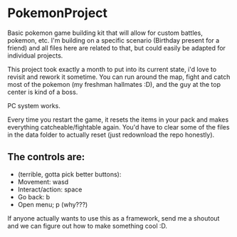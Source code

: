 # PokemonProject
Basic pokemon game building kit that will allow for custom battles, pokemon, etc.  I'm building on a specific scenario (Birthday present for a friend) and all files here are related to that, but could easily be adapted for individual projects.

This project took exactly a month to put into its current state, i'd love to revisit and rework it sometime.
You can run around the map, fight and catch most of the pokemon (my freshman hallmates :D), and the guy at the top center is kind of a boss. 

PC system works.

Every time you restart the game, it resets the items in your pack and makes everything catcheable/fightable again.  You'd have to clear some of the files in the data folder to actually reset (just redownload the repo honestly).

## The controls are:
<ul> 
  <li>(terrible, gotta pick better buttons):
  <li>Movement: wasd
  <li>Interact/action: space
  <li>Go back: b
  <li>Open menu; p (why???)
</ul>

If anyone actually wants to use this as a framework, send me a shoutout and we can figure out how to make something cool :D.
